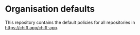 # Organisation defaults

This repository contains the default policies for all repositories in https://chiff.app/chiff-app.